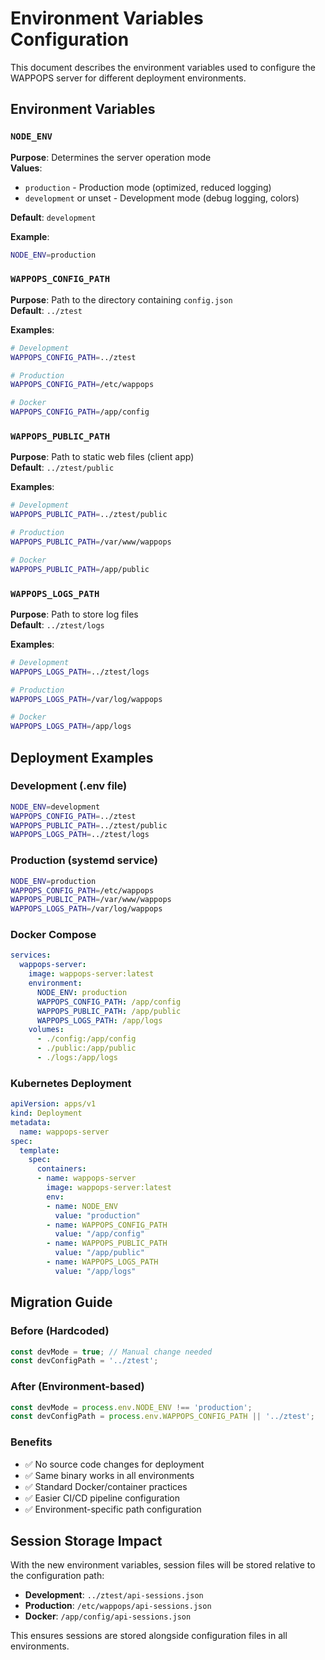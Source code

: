 # Environment Variables Configuration

This document describes the environment variables used to configure the WAPPOPS server for different deployment environments.

## Environment Variables

### `NODE_ENV`
**Purpose**: Determines the server operation mode  
**Values**: 
- `production` - Production mode (optimized, reduced logging)
- `development` or unset - Development mode (debug logging, colors)

**Default**: `development`

**Example**:
```bash
NODE_ENV=production
```

### `WAPPOPS_CONFIG_PATH`
**Purpose**: Path to the directory containing `config.json`  
**Default**: `../ztest`

**Examples**:
```bash
# Development
WAPPOPS_CONFIG_PATH=../ztest

# Production
WAPPOPS_CONFIG_PATH=/etc/wappops

# Docker
WAPPOPS_CONFIG_PATH=/app/config
```

### `WAPPOPS_PUBLIC_PATH`
**Purpose**: Path to static web files (client app)  
**Default**: `../ztest/public`

**Examples**:
```bash
# Development
WAPPOPS_PUBLIC_PATH=../ztest/public

# Production
WAPPOPS_PUBLIC_PATH=/var/www/wappops

# Docker
WAPPOPS_PUBLIC_PATH=/app/public
```

### `WAPPOPS_LOGS_PATH`
**Purpose**: Path to store log files  
**Default**: `../ztest/logs`

**Examples**:
```bash
# Development
WAPPOPS_LOGS_PATH=../ztest/logs

# Production
WAPPOPS_LOGS_PATH=/var/log/wappops

# Docker
WAPPOPS_LOGS_PATH=/app/logs
```

## Deployment Examples

### Development (.env file)
```bash
NODE_ENV=development
WAPPOPS_CONFIG_PATH=../ztest
WAPPOPS_PUBLIC_PATH=../ztest/public
WAPPOPS_LOGS_PATH=../ztest/logs
```

### Production (systemd service)
```bash
NODE_ENV=production
WAPPOPS_CONFIG_PATH=/etc/wappops
WAPPOPS_PUBLIC_PATH=/var/www/wappops
WAPPOPS_LOGS_PATH=/var/log/wappops
```

### Docker Compose
```yaml
services:
  wappops-server:
    image: wappops-server:latest
    environment:
      NODE_ENV: production
      WAPPOPS_CONFIG_PATH: /app/config
      WAPPOPS_PUBLIC_PATH: /app/public  
      WAPPOPS_LOGS_PATH: /app/logs
    volumes:
      - ./config:/app/config
      - ./public:/app/public
      - ./logs:/app/logs
```

### Kubernetes Deployment
```yaml
apiVersion: apps/v1
kind: Deployment
metadata:
  name: wappops-server
spec:
  template:
    spec:
      containers:
      - name: wappops-server
        image: wappops-server:latest
        env:
        - name: NODE_ENV
          value: "production"
        - name: WAPPOPS_CONFIG_PATH
          value: "/app/config"
        - name: WAPPOPS_PUBLIC_PATH
          value: "/app/public"
        - name: WAPPOPS_LOGS_PATH
          value: "/app/logs"
```

## Migration Guide

### Before (Hardcoded)
```typescript
const devMode = true; // Manual change needed
const devConfigPath = '../ztest';
```

### After (Environment-based)
```typescript
const devMode = process.env.NODE_ENV !== 'production';
const devConfigPath = process.env.WAPPOPS_CONFIG_PATH || '../ztest';
```

### Benefits
- ✅ No source code changes for deployment
- ✅ Same binary works in all environments
- ✅ Standard Docker/container practices
- ✅ Easier CI/CD pipeline configuration
- ✅ Environment-specific path configuration

## Session Storage Impact

With the new environment variables, session files will be stored relative to the configuration path:
- **Development**: `../ztest/api-sessions.json`
- **Production**: `/etc/wappops/api-sessions.json`
- **Docker**: `/app/config/api-sessions.json`

This ensures sessions are stored alongside configuration files in all environments.
